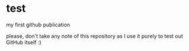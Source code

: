 # test
my first github publication

please, don't take any note of this repository as I use it purely to test out GitHub itself :)
